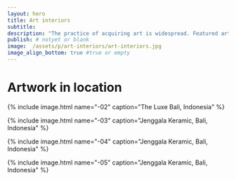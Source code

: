 ```yaml
---
layout: hero
title: Art interiors
subtitle:
description: "The practice of acquiring art is widespread. Featured artwork in interiors. Davina has been working with Interiors Designers and Architects planning and delivering artworks to boutique hotels and restaurants."
publish: # notyet or blank
image:  /assets/p/art-interiors/art-interiors.jpg
image_align_bottom: true #true or empty
---
```


# Artwork in location


{% include image.html name="-02" caption="The Luxe Bali, Indonesia" %}

{% include image.html name="-03" caption="Jenggala Keramic, Bali, Indonesia" %}

{% include image.html name="-04" caption="Jenggala Keramic, Bali, Indonesia" %}

{% include image.html name="-05" caption="Jenggala Keramic, Bali, Indonesia" %}
